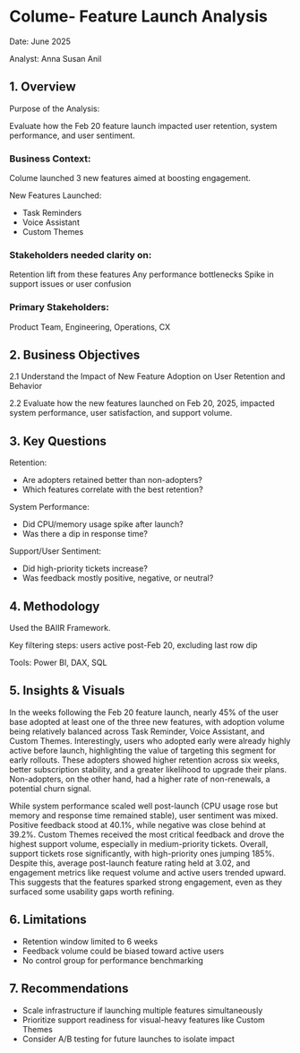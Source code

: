 # Colume- Feature Launch Analysis

Date: June 2025

Analyst: Anna Susan Anil

## 1. Overview
Purpose of the Analysis:

Evaluate how the Feb 20 feature launch impacted user retention, system performance, and user sentiment.

### Business Context:
Colume launched 3 new features aimed at boosting engagement. 

New Features Launched:
* Task Reminders
* Voice Assistant
* Custom Themes

### Stakeholders needed clarity on:
Retention lift from these features
Any performance bottlenecks
Spike in support issues or user confusion

### Primary Stakeholders:
Product Team, Engineering, Operations, CX

## 2. Business Objectives
2.1 Understand the Impact of New Feature Adoption on User Retention and Behavior

2.2 Evaluate how the new features launched on Feb 20, 2025, impacted system performance, user satisfaction, and support volume.

## 3. Key Questions
Retention:
* Are adopters retained better than non-adopters?
* Which features correlate with the best retention?
  
System Performance:
* Did CPU/memory usage spike after launch?
* Was there a dip in response time?
  
Support/User Sentiment:
* Did high-priority tickets increase?
* Was feedback mostly positive, negative, or neutral?

## 4. Methodology
Used the BAIIR Framework. 

Key filtering steps:
 users active post-Feb 20, excluding last row dip
 
Tools: Power BI, DAX, SQL

## 5. Insights & Visuals
In the weeks following the Feb 20 feature launch, nearly 45% of the user base adopted at least one of the three new features, with adoption volume being relatively balanced across Task Reminder, Voice Assistant, and Custom Themes. Interestingly, users who adopted early were already highly active before launch, highlighting the value of targeting this segment for early rollouts. These adopters showed higher retention across six weeks, better subscription stability, and a greater likelihood to upgrade their plans. Non-adopters, on the other hand, had a higher rate of non-renewals, a potential churn signal.

While system performance scaled well post-launch (CPU usage rose but memory and response time remained stable), user sentiment was mixed. Positive feedback stood at 40.1%, while negative was close behind at 39.2%. Custom Themes received the most critical feedback and drove the highest support volume, especially in medium-priority tickets. Overall, support tickets rose significantly, with high-priority ones jumping 185%. Despite this, average post-launch feature rating held at 3.02, and engagement metrics like request volume and active users trended upward. This suggests that the features sparked strong engagement, even as they surfaced some usability gaps worth refining.

## 6. Limitations
* Retention window limited to 6 weeks
* Feedback volume could be biased toward active users
* No control group for performance benchmarking

## 7. Recommendations
* Scale infrastructure if launching multiple features simultaneously
* Prioritize support readiness for visual-heavy features like Custom Themes
* Consider A/B testing for future launches to isolate impact
